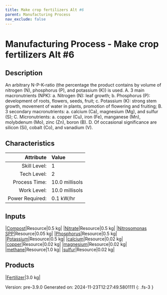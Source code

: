 ```yaml
---
title: Make crop fertilizers Alt #6
parent: Manufacturing Process
nav_exclude: false
---
```

# Manufacturing Process - Make crop fertilizers Alt #6

## Description
 &#10;&#9;&#9;&#9;An arbitrary N-P-K-ratio (the percentage the product contains by volume of nitrogen (N), phosphorus (P), and potassium (K)) is used.&#9;&#9;&#10;&#9;&#9;&#9;A. 3 main macronutrients (NPK):&#10;&#9;&#9;&#9;&#9;a. Nitrogen (N): leaf growth; &#10;&#9;&#9;&#9;&#9;b. Phosphorus (P): development of roots, flowers, seeds, fruit;&#10;&#9;&#9;&#9;&#9;c. Potassium (K): strong stem growth, movement of water in plants, promotion of flowering and fruiting;&#10;&#9;&#9;&#9;B. 3 secondary macronutrients: &#10;&#9;&#9;&#9;&#9;a. calcium (Ca), magnesium (Mg), and sulfur (S);&#10;&#9;&#9;&#9;C. Micronutrients: &#10;&#9;&#9;&#9;&#9;a. copper (Cu), iron (Fe), manganese (Mn), molybdenum (Mo), zinc (Zn), boron (B). &#10;&#9;&#9;&#9;D. Of occasional significance are silicon (Si), cobalt (Co), and vanadium (V).&#10;&#9;&#9;

## Characteristics

| Attribute      | Value |
|--------:|:------|
|Skill Level:|1|
|Tech Level:|2|
|Process Time:|10.0 millisols|
|Work Level:|10.0 millisols|
|Power Required:|0.1 kW/hr|

## Inputs

|[Compost](../resource/compost.html)|Resource|0.5 kg|
|[Nitrate](../resource/nitrate.html)|Resource|0.5 kg|
|[Nitrosomonas SPP](../resource/nitrosomonas-spp.html)|Resource|0.05 kg|
|[Phosphorus](../resource/phosphorus.html)|Resource|0.5 kg|
|[Potassium](../resource/potassium.html)|Resource|0.5 kg|
|[calcium](../resource/calcium.html)|Resource|0.02 kg|
|[copper](../resource/copper.html)|Resource|0.02 kg|
|[magnesium](../resource/magnesium.html)|Resource|0.02 kg|
|[methane](../resource/methane.html)|Resource|1.0 kg|
|[sulfur](../resource/sulfur.html)|Resource|0.02 kg|

## Products

|[Fertilizer](../resource/fertilizer.html)|3.0 kg|


Version: pre-3.9.0 Generated on: 2024-11-23T12:27:49.5801111
{: .fs-3 }

